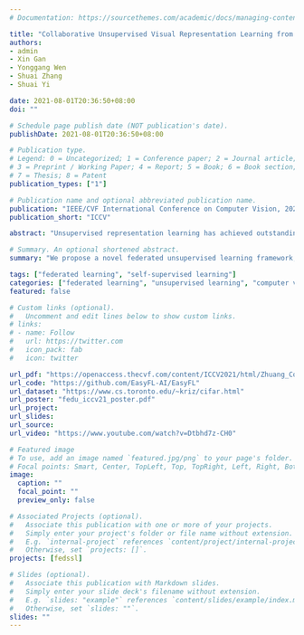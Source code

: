 ```yaml
---
# Documentation: https://sourcethemes.com/academic/docs/managing-content/

title: "Collaborative Unsupervised Visual Representation Learning from Decentralized Data"
authors: 
- admin
- Xin Gan
- Yonggang Wen
- Shuai Zhang
- Shuai Yi

date: 2021-08-01T20:36:50+08:00
doi: ""

# Schedule page publish date (NOT publication's date).
publishDate: 2021-08-01T20:36:50+08:00

# Publication type.
# Legend: 0 = Uncategorized; 1 = Conference paper; 2 = Journal article;
# 3 = Preprint / Working Paper; 4 = Report; 5 = Book; 6 = Book section;
# 7 = Thesis; 8 = Patent
publication_types: ["1"]

# Publication name and optional abbreviated publication name.
publication: "IEEE/CVF International Conference on Computer Vision, 2021 (ICCV)"
publication_short: "ICCV"

abstract: "Unsupervised representation learning has achieved outstanding performances using centralized data available on the Internet. However, the increasing awareness of privacy protection limits sharing of decentralized unlabeled image data that grows explosively in multiple parties (e.g., mobile phones and cameras). As such, a natural problem is how to leverage these data to learn visual representations for downstream tasks while preserving data privacy. To address this problem, we propose a novel federated unsupervised learning framework, FedU. In this framework, each party trains models from unlabeled data independently using contrastive learning with an online network and a target network. Then, a central server aggregates trained models and updates clients' models with the aggregated model. It preserves data privacy as each party only has access to its raw data. Decentralized data among multiple parties are normally non-independent and identically distributed (non-IID), leading to performance degradation. To tackle this challenge, we propose two simple but effective methods: 1) We design the communication protocol to upload only the encoders of online networks for server aggregation and update them with the aggregated encoder; 2) We introduce a new module to dynamically decide how to update predictors based on the divergence caused by non-IID. The predictor is the other component of the online network. Extensive experiments and ablations demonstrate the effectiveness and significance of FedU. It outperforms training with only one party by over 5% and other methods by over 14% in linear and semi-supervised evaluation on non-IID data."

# Summary. An optional shortened abstract.
summary: "We propose a novel federated unsupervised learning framework, FedU, to learn visual representation from decentralized data while preserving data prviacy. To tackle non-IID challenge, we propose two simple but effective methods: 1) We design the communication protocol to upload and update only the online encoders; 2) We introduce a new module to dynamically decide how to update predictors based on the divergence caused by non-IID."

tags: ["federated learning", "self-supervised learning"]
categories: ["federated learning", "unsupervised learning", "computer vision"]
featured: false

# Custom links (optional).
#   Uncomment and edit lines below to show custom links.
# links:
# - name: Follow
#   url: https://twitter.com
#   icon_pack: fab
#   icon: twitter

url_pdf: "https://openaccess.thecvf.com/content/ICCV2021/html/Zhuang_Collaborative_Unsupervised_Visual_Representation_Learning_From_Decentralized_Data_ICCV_2021_paper.html"
url_code: "https://github.com/EasyFL-AI/EasyFL"
url_dataset: "https://www.cs.toronto.edu/~kriz/cifar.html"
url_poster: "fedu_iccv21_poster.pdf"
url_project:
url_slides:
url_source:
url_video: "https://www.youtube.com/watch?v=Dtbhd7z-CH0"

# Featured image
# To use, add an image named `featured.jpg/png` to your page's folder. 
# Focal points: Smart, Center, TopLeft, Top, TopRight, Left, Right, BottomLeft, Bottom, BottomRight.
image:
  caption: ""
  focal_point: ""
  preview_only: false

# Associated Projects (optional).
#   Associate this publication with one or more of your projects.
#   Simply enter your project's folder or file name without extension.
#   E.g. `internal-project` references `content/project/internal-project/index.md`.
#   Otherwise, set `projects: []`.
projects: [fedssl]

# Slides (optional).
#   Associate this publication with Markdown slides.
#   Simply enter your slide deck's filename without extension.
#   E.g. `slides: "example"` references `content/slides/example/index.md`.
#   Otherwise, set `slides: ""`.
slides: ""
---
```

